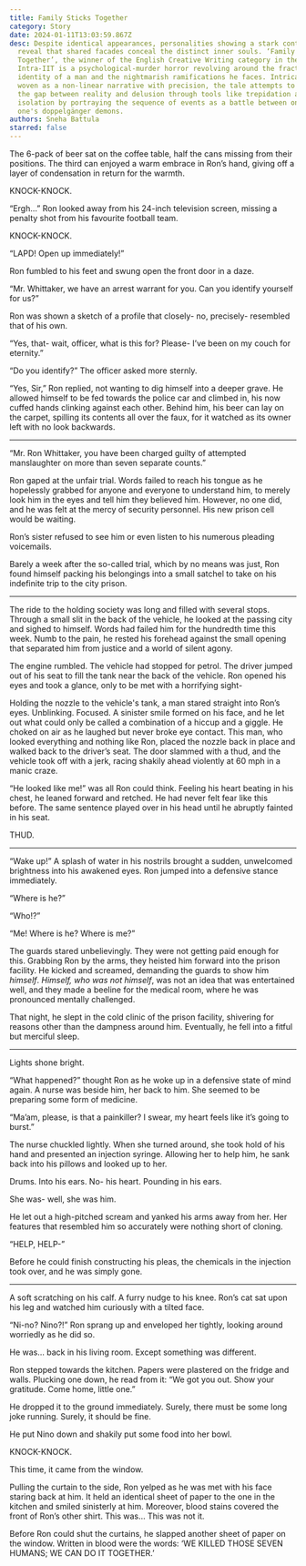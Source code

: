 ```yaml
---
title: Family Sticks Together
category: Story
date: 2024-01-11T13:03:59.867Z
desc: Despite identical appearances, personalities showing a stark contrast
  reveal that shared facades conceal the distinct inner souls. ‘Family Sticks
  Together’, the winner of the English Creative Writing category in the
  Intra-IIT is a psychological-murder horror revolving around the fractured
  identity of a man and the nightmarish ramifications he faces. Intricately
  woven as a non-linear narrative with precision, the tale attempts to bridge
  the gap between reality and delusion through tools like trepidation and
  isolation by portraying the sequence of events as a battle between oneself and
  one's doppelgänger demons.
authors: Sneha Battula
starred: false
---
```

The 6-pack of beer sat on the coffee table, half the cans missing from their positions. The third can enjoyed a warm embrace in Ron’s hand, giving off a layer of condensation in return for the warmth.

KNOCK-KNOCK.

“Ergh…” Ron looked away from his 24-inch television screen, missing a penalty shot from his favourite football team.

KNOCK-KNOCK.

“LAPD! Open up immediately!”

Ron fumbled to his feet and swung open the front door in a daze.

“Mr. Whittaker, we have an arrest warrant for you. Can you identify yourself for us?”

Ron was shown a sketch of a profile that closely- no, precisely- resembled that of his own.

“Yes, that- wait, officer, what is this for? Please- I’ve been on my couch for eternity.”

“Do you identify?” The officer asked more sternly.

“Yes, Sir,” Ron replied, not wanting to dig himself into a deeper grave. He allowed himself to be fed towards the police car and climbed in, his now cuffed hands clinking against each other. Behind him, his beer can lay on the carpet, spilling its contents all over the faux, for it watched as its owner left with no look backwards.

- - -

“Mr. Ron Whittaker, you have been charged guilty of attempted manslaughter on more than seven separate counts.”

Ron gaped at the unfair trial. Words failed to reach his tongue as he hopelessly grabbed for anyone and everyone to understand him, to merely look him in the eyes and tell him they believed him. However, no one did, and he was felt at the mercy of security personnel. His new prison cell would be waiting.

Ron’s sister refused to see him or even listen to his numerous pleading voicemails.

Barely a week after the so-called trial, which by no means was just, Ron found himself packing his belongings into a small satchel to take on his indefinite trip to the city prison.

- - -

The ride to the holding society was long and filled with several stops. Through a small slit in the back of the vehicle, he looked at the passing city and sighed to himself. Words had failed him for the hundredth time this week. Numb to the pain, he rested his forehead against the small opening that separated him from justice and a world of silent agony.

The engine rumbled. The vehicle had stopped for petrol. The driver jumped out of his seat to fill the tank near the back of the vehicle. Ron opened his eyes and took a glance, only to be met with a horrifying sight-

Holding the nozzle to the vehicle's tank, a man stared straight into Ron’s eyes. Unblinking. Focused. A sinister smile formed on his face, and he let out what could only be called a combination of a hiccup and a giggle. He choked on air as he laughed but never broke eye contact. This man, who looked everything and nothing like Ron, placed the nozzle back in place and walked back to the driver’s seat. The door slammed with a thud, and the vehicle took off with a jerk, racing shakily ahead violently at 60 mph in a manic craze.

“He looked like me!” was all Ron could think. Feeling his heart beating in his chest, he leaned forward and retched. He had never felt fear like this before. The same sentence played over in his head until he abruptly fainted in his seat.

THUD.

- - -

“Wake up!” A splash of water in his nostrils brought a sudden, unwelcomed brightness into his awakened eyes. Ron jumped into a defensive stance immediately.

“Where is he?”

“Who!?”

“Me! Where is he? Where is me?”

The guards stared unbelievingly. They were not getting paid enough for this. Grabbing Ron by the arms, they heisted him forward into the prison facility. He kicked and screamed, demanding the guards to show him *himself*. *Himself, who was not himself*, was not an idea that was entertained well, and they made a beeline for the medical room, where he was pronounced mentally challenged.

That night, he slept in the cold clinic of the prison facility, shivering for reasons other than the dampness around him. Eventually, he fell into a fitful but merciful sleep.

- - -

Lights shone bright.

“What happened?” thought Ron as he woke up in a defensive state of mind again.
A nurse was beside him, her back to him. She seemed to be preparing some form of medicine.

“Ma’am, please, is that a painkiller? I swear, my heart feels like it’s going to burst.”

The nurse chuckled lightly. When she turned around, she took hold of his hand and presented an injection syringe. Allowing her to help him, he sank back into his pillows and looked up to her.

Drums. Into his ears. No- his heart. Pounding in his ears.

She was- well, she was him.

He let out a high-pitched scream and yanked his arms away from her. Her features that resembled him so accurately were nothing short of cloning.

“HELP, HELP-”

Before he could finish constructing his pleas, the chemicals in the injection took over, and he was simply gone.

- - -

A soft scratching on his calf. A furry nudge to his knee. Ron’s cat sat upon his leg and watched him curiously with a tilted face.

“Ni-no? Nino?!” Ron sprang up and enveloped her tightly, looking around worriedly as he did so.

He was… back in his living room. Except something was different.

Ron stepped towards the kitchen. Papers were plastered on the fridge and walls. Plucking one down, he read from it: “We got you out. Show your gratitude. Come home, little one.”

He dropped it to the ground immediately. Surely, there must be some long joke running. Surely, it should be fine.

He put Nino down and shakily put some food into her bowl.

KNOCK-KNOCK.

This time, it came from the window.

Pulling the curtain to the side, Ron yelped as he was met with his face staring back at him. It held an identical sheet of paper to the one in the kitchen and smiled sinisterly at him. Moreover, blood stains covered the front of Ron’s other shirt. This was… This was not it.

Before Ron could shut the curtains, he slapped another sheet of paper on the window. Written in blood were the words: ‘WE KILLED THOSE SEVEN HUMANS; WE CAN DO IT TOGETHER.’